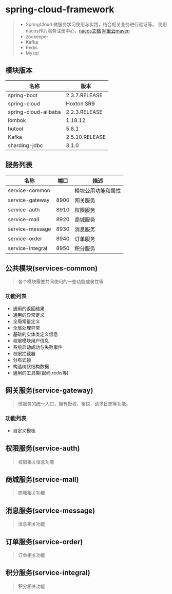 # spring-cloud-framework 
> - SpringCloud 微服务学习使用与实践，结合相关业务进行验证等。
> 使用nacos作为服务注册中心，[nacos文档](https://nacos.io/zh-cn/index.html)
> [阿里云maven](https://packages.aliyun.com/maven)
> - zookeeper
> - Kafka
> - Redis
> - Mysql
## 模块版本 

| 名称                   | 版本             |
|----------------------|----------------|
| spring-boot          | 2.3.7.RELEASE  |
| spring-cloud         | Hoxton.SR9     |
| spring-cloud-alibaba | 2.2.3.RELEASE  |
| lombok               | 1.18.12        |
| hutool               | 5.8.1          |
| Kafka                | 2.5.10.RELEASE |
| sharding-jdbc        | 3.1.0          |
## 服务列表

| 名称               | 端口   | 描述        |
|------------------|------|-----------|
| service-common   |      | 模块公用功能和属性 |
| service-gateway  | 8900 | 网关服务      |
| service-auth     | 8910 | 权限服务      |
| service-mall     | 8920 | 商城服务      |
| service-message  | 8930 | 消息服务      |
| service-order    | 8940 | 订单服务      |
| service-integral | 8950 | 积分服务      |


## 公共模块(services-common)

> 各个模块需要共同使用的一些功能或属性等

### 功能列表
- 通用的返回结果
- 通用的异常定义
- 全局常量定义
- 全局处理异常
- 基础的实体类定义信息
- 权限模块用户信息
- 系统启动成功与失败事件
- 权限拦截器
- 分布式锁
- 构造树状结构数据
- 通用的工具类(密码,redis等)

## 网关服务(service-gateway)

> 微服务的统一入口，拥有授权，鉴权，请求日志等功能。


### 功能列表
- 自定义模板


## 权限服务(service-auth)

> 权限相关信息功能 

## 商城服务(service-mall)

> 商城相关功能 

## 消息服务(service-message)

> 消息相关功能

## 订单服务(service-order)

> 订单相关功能


## 积分服务(service-integral)

> 积分相关功能 